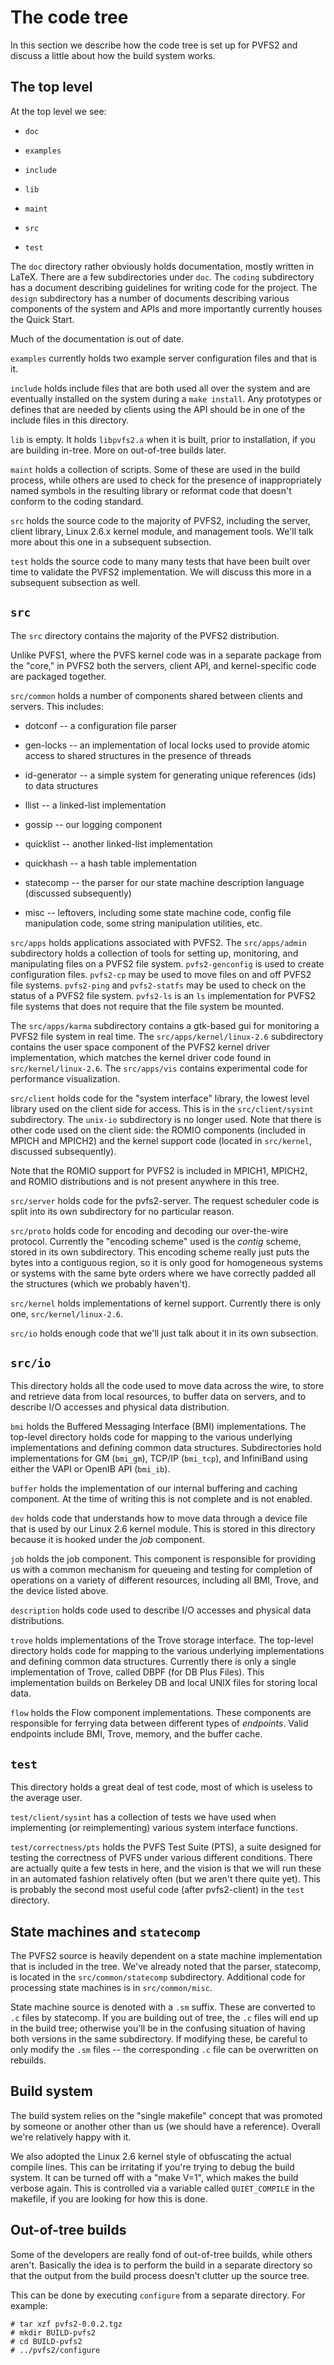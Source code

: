 # The code tree

In this section we describe how the code tree is set up for PVFS2 and
discuss a little about how the build system works.

## The top level

At the top level we see:

-   `doc`

-   `examples`

-   `include`

-   `lib`

-   `maint`

-   `src`

-   `test`

The `doc` directory rather obviously holds documentation, mostly written
in LaTeX. There are a few subdirectories under `doc`. The `coding`
subdirectory has a document describing guidelines for writing code for
the project. The `design` subdirectory has a number of documents
describing various components of the system and APIs and more
importantly currently houses the Quick Start.

Much of the documentation is out of date.

`examples` currently holds two example server configuration files and
that is it.

`include` holds include files that are both used all over the system and
are eventually installed on the system during a `make install`. Any
prototypes or defines that are needed by clients using the API should be
in one of the include files in this directory.

`lib` is empty. It holds `libpvfs2.a` when it is built, prior to
installation, if you are building in-tree. More on out-of-tree builds
later.

`maint` holds a collection of scripts. Some of these are used in the
build process, while others are used to check for the presence of
inappropriately named symbols in the resulting library or reformat code
that doesn't conform to the coding standard.

`src` holds the source code to the majority of PVFS2, including the
server, client library, Linux 2.6.x kernel module, and management tools.
We'll talk more about this one in a subsequent subsection.

`test` holds the source code to many many tests that have been built
over time to validate the PVFS2 implementation. We will discuss this
more in a subsequent subsection as well.

## `src`

The `src` directory contains the majority of the PVFS2 distribution.

Unlike PVFS1, where the PVFS kernel code was in a separate package from
the "core," in PVFS2 both the servers, client API, and kernel-specific
code are packaged together.

`src/common` holds a number of components shared between clients and
servers. This includes:

-   dotconf -- a configuration file parser

-   gen-locks -- an implementation of local locks used to provide atomic
    access to shared structures in the presence of threads

-   id-generator -- a simple system for generating unique references
    (ids) to data structures

-   llist -- a linked-list implementation

-   gossip -- our logging component

-   quicklist -- another linked-list implementation

-   quickhash -- a hash table implementation

-   statecomp -- the parser for our state machine description language
    (discussed subsequently)

-   misc -- leftovers, including some state machine code, config file
    manipulation code, some string manipulation utilities, etc.

`src/apps` holds applications associated with PVFS2. The
`src/apps/admin` subdirectory holds a collection of tools for setting
up, monitoring, and manipulating files on a PVFS2 file system.
`pvfs2-genconfig` is used to create configuration files. `pvfs2-cp` may
be used to move files on and off PVFS2 file systems. `pvfs2-ping` and
`pvfs2-statfs` may be used to check on the status of a PVFS2 file
system. `pvfs2-ls` is an `ls` implementation for PVFS2 file systems that
does not require that the file system be mounted.

The `src/apps/karma` subdirectory contains a gtk-based gui for
monitoring a PVFS2 file system in real time. The
`src/apps/kernel/linux-2.6` subdirectory contains the user space
component of the PVFS2 kernel driver implementation, which matches the
kernel driver code found in `src/kernel/linux-2.6`. The `src/apps/vis`
contains experimental code for performance visualization.

`src/client` holds code for the "system interface" library, the lowest
level library used on the client side for access. This is in the
`src/client/sysint` subdirectory. The `unix-io` subdirectory is no
longer used. Note that there is other code used on the client side: the
ROMIO components (included in MPICH and MPICH2) and the kernel support
code (located in `src/kernel`, discussed subsequently).

Note that the ROMIO support for PVFS2 is included in MPICH1, MPICH2, and
ROMIO distributions and is not present anywhere in this tree.

`src/server` holds code for the pvfs2-server. The request scheduler code
is split into its own subdirectory for no particular reason.

`src/proto` holds code for encoding and decoding our over-the-wire
protocol. Currently the "encoding scheme" used is the *contig* scheme,
stored in its own subdirectory. This encoding scheme really just puts
the bytes into a contiguous region, so it is only good for homogeneous
systems or systems with the same byte orders where we have correctly
padded all the structures (which we probably haven't).

`src/kernel` holds implementations of kernel support. Currently there is
only one, `src/kernel/linux-2.6`.

`src/io` holds enough code that we'll just talk about it in its own
subsection.

## `src/io`

This directory holds all the code used to move data across the wire, to
store and retrieve data from local resources, to buffer data on servers,
and to describe I/O accesses and physical data distribution.

`bmi` holds the Buffered Messaging Interface (BMI) implementations. The
top-level directory holds code for mapping to the various underlying
implementations and defining common data structures. Subdirectories hold
implementations for GM (`bmi_gm`), TCP/IP (`bmi_tcp`), and InfiniBand
using either the VAPI or OpenIB API (`bmi_ib`).

`buffer` holds the implementation of our internal buffering and caching
component. At the time of writing this is not complete and is not
enabled.

`dev` holds code that understands how to move data through a device file
that is used by our Linux 2.6 kernel module. This is stored in this
directory because it is hooked under the *job* component.

`job` holds the job component. This component is responsible for
providing us with a common mechanism for queueing and testing for
completion of operations on a variety of different resources, including
all BMI, Trove, and the device listed above.

`description` holds code used to describe I/O accesses and physical data
distributions.

`trove` holds implementations of the Trove storage interface. The
top-level directory holds code for mapping to the various underlying
implementations and defining common data structures. Currently there is
only a single implementation of Trove, called DBPF (for DB Plus Files).
This implementation builds on Berkeley DB and local UNIX files for
storing local data.

`flow` holds the Flow component implementations. These components are
responsible for ferrying data between different types of *endpoints*.
Valid endpoints include BMI, Trove, memory, and the buffer cache.

## `test`

This directory holds a great deal of test code, most of which is useless
to the average user.

`test/client/sysint` has a collection of tests we have used when
implementing (or reimplementing) various system interface functions.

`test/correctness/pts` holds the PVFS Test Suite (PTS), a suite designed
for testing the correctness of PVFS under various different conditions.
There are actually quite a few tests in here, and the vision is that we
will run these in an automated fashion relatively often (but we aren't
there quite yet). This is probably the second most useful code (after
pvfs2-client) in the `test` directory.

## State machines and `statecomp`

The PVFS2 source is heavily dependent on a state machine implementation
that is included in the tree. We've already noted that the parser,
statecomp, is located in the `src/common/statecomp` subdirectory.
Additional code for processing state machines is in `src/common/misc`.

State machine source is denoted with a `.sm` suffix. These are converted
to `.c` files by statecomp. If you are building out of tree, the `.c`
files will end up in the build tree; otherwise you'll be in the
confusing situation of having both versions in the same subdirectory. If
modifying these, be careful to only modify the `.sm` files -- the
corresponding `.c` file can be overwritten on rebuilds.

## Build system

The build system relies on the "single makefile" concept that was
promoted by someone or another other than us (we should have a
reference). Overall we're relatively happy with it.

We also adopted the Linux 2.6 kernel style of obfuscating the actual
compile lines. This can be irritating if you're trying to debug the
build system. It can be turned off with a "make V=1", which makes the
build verbose again. This is controlled via a variable called
`QUIET_COMPILE` in the makefile, if you are looking for how this is
done.

## Out-of-tree builds

Some of the developers are really fond of out-of-tree builds, while
others aren't. Basically the idea is to perform the build in a separate
directory so that the output from the build process doesn't clutter up
the source tree.

This can be done by executing `configure` from a separate directory. For
example:

    # tar xzf pvfs2-0.0.2.tgz
    # mkdir BUILD-pvfs2
    # cd BUILD-pvfs2
    # ../pvfs2/configure
